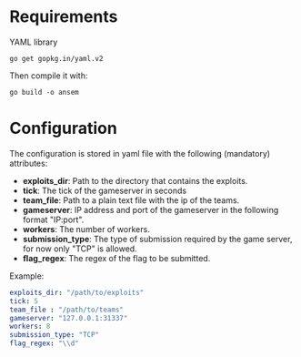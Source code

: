 # Requirements
YAML library
```
go get gopkg.in/yaml.v2
```
Then compile it with:
```
go build -o ansem 
```


# Configuration
The configuration is stored in yaml file with the following (mandatory) attributes:
* **exploits_dir**: Path to the directory that contains the exploits.
* **tick**: The tick of the gameserver in seconds
* **team_file**: Path to a plain text file with the ip of the teams.
* **gameserver**: IP address and port of the gameserver in the following format "IP:port".
* **workers**: The number of workers.
* **submission_type**: The type of submission required by the game server, for now only "TCP" is allowed.
* **flag_regex**: The regex of the flag to be submitted.

Example:
```yaml
exploits_dir: "/path/to/exploits"
tick: 5
team_file : "/path/to/teams"
gameserver: "127.0.0.1:31337"
workers: 8
submission_type: "TCP"
flag_regex: "\\d"
```